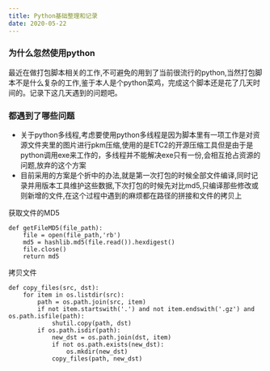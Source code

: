 ```yaml
---
title: Python基础整理和记录
date: 2020-05-22
---
```


### 为什么忽然使用python 
最近在做打包脚本相关的工作,不可避免的用到了当前很流行的python,当然打包脚本不是什么复杂的工作,鉴于本人是个python菜鸡，完成这个脚本还是花了几天时间的。记录下这几天遇到的问题吧。

### 都遇到了哪些问题
- 关于python多线程,考虑要使用python多线程是因为脚本里有一项工作是对资源文件夹里的图片进行pkm压缩,使用的是ETC2的开源压缩工具但是由于是python调用exe来工作的，多线程并不能解决exe只有一份,会相互抢占资源的问题,放弃的这个方案
- 目前采用的方案是个折中的办法,就是第一次打包的时候全部文件编译,同时记录并用版本工具维护这些数据,下次打包的时候先对比md5,只编译那些修改或则新增的文件,在这个过程中遇到的麻烦都在路径的拼接和文件的拷贝上

获取文件的MD5
```
def getFileMD5(file_path):
    file = open(file_path,'rb')
    md5 = hashlib.md5(file.read()).hexdigest()
    file.close()
    return md5
```
拷贝文件
```
def copy_files(src, dst):
    for item in os.listdir(src):
        path = os.path.join(src, item)
        if not item.startswith('.') and not item.endswith('.gz') and os.path.isfile(path):
            shutil.copy(path, dst)
        if os.path.isdir(path):
            new_dst = os.path.join(dst, item)
            if not os.path.exists(new_dst):
                os.mkdir(new_dst)
            copy_files(path, new_dst)
```
